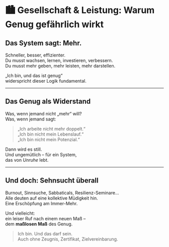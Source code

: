 # 🏙️ Gesellschaft & Leistung: Warum Genug gefährlich wirkt

## Das System sagt: Mehr.

Schneller, besser, effizienter.  
Du musst wachsen, lernen, investieren, verbessern.  
Du musst mehr geben, mehr leisten, mehr darstellen.

„Ich bin, und das ist genug“  
widerspricht dieser Logik fundamental.

---

## Das Genug als Widerstand

Was, wenn jemand nicht „mehr“ will?  
Was, wenn jemand sagt:  
> „Ich arbeite nicht mehr doppelt.“  
> „Ich bin nicht mein Lebenslauf.“  
> „Ich bin nicht mein Potenzial.“

Dann wird es still.  
Und ungemütlich – für ein System,  
das von *Unruhe* lebt.

---

## Und doch: Sehnsucht überall

Burnout, Sinnsuche, Sabbaticals, Resilienz-Seminare...  
Alle deuten auf eine kollektive Müdigkeit hin.  
Eine Erschöpfung am Immer-Mehr.

Und vielleicht:  
ein leiser Ruf nach einem neuen Maß –  
dem **maßlosen Maß** des Genug.

> Ich bin. Und das darf sein.  
> Auch ohne Zeugnis, Zertifikat, Zielvereinbarung.
